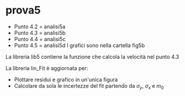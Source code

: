 # prova5
- Punto 4.2 = analisi5a
- Punto 4.3 = analisi5b
- Punto 4.4 = analisi5c
- Punto 4.5 = analisi5d
I grafici sono nella cartella fig5b

La libreria lib5 contiene la funzione che calcola la velocità nel punto 4.3

La libreria lin_Fit è aggiornata per:
- Plottare residui e grafico in un'unica figura
- Calcolare da sola le incertezze del fit partendo da $\sigma_y$, $\sigma_x$ e $m_0$
